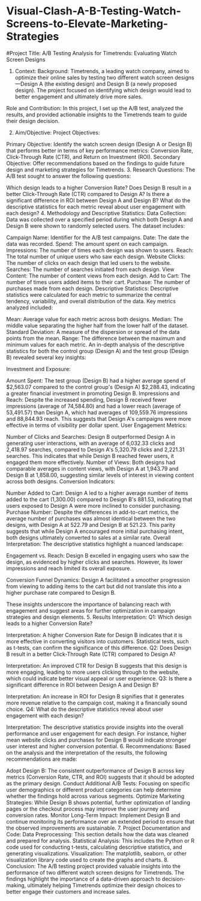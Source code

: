 # Visual-Clash-A-B-Testing-Watch-Screens-to-Elevate-Marketing-Strategies

#Project Title:
A/B Testing Analysis for Timetrends: Evaluating Watch Screen Designs

1. Context:
Background:
Timetrends, a leading watch company, aimed to optimize their online sales by testing two different watch screen designs—Design A (the existing design) and Design B (a newly proposed design). The project focused on identifying which design would lead to better engagement and ultimately drive more sales.

Role and Contribution:
In this project, I set up the A/B test, analyzed the results, and provided actionable insights to the Timetrends team to guide their design decision.

2. Aim/Objective:
Project Objectives:

Primary Objective: Identify the watch screen design (Design A or Design B) that performs better in terms of key performance metrics: Conversion Rate, Click-Through Rate (CTR), and Return on Investment (ROI).
Secondary Objective: Offer recommendations based on the findings to guide future design and marketing strategies for Timetrends.
3. Research Questions:
The A/B test sought to answer the following questions:

Which design leads to a higher Conversion Rate?
Does Design B result in a better Click-Through Rate (CTR) compared to Design A?
Is there a significant difference in ROI between Design A and Design B?
What do the descriptive statistics for each metric reveal about user engagement with each design?
4. Methodology and Descriptive Statistics:
Data Collection:
Data was collected over a specified period during which both Design A and Design B were shown to randomly selected users. The dataset includes:

Campaign Name: Identifier for the A/B test campaigns.
Date: The date the data was recorded.
Spend: The amount spent on each campaign.
Impressions: The number of times each design was shown to users.
Reach: The total number of unique users who saw each design.
Website Clicks: The number of clicks on each design that led users to the website.
Searches: The number of searches initiated from each design.
View Content: The number of content views from each design.
Add to Cart: The number of times users added items to their cart.
Purchase: The number of purchases made from each design.
Descriptive Statistics:
Descriptive statistics were calculated for each metric to summarize the central tendency, variability, and overall distribution of the data. Key metrics analyzed included:

Mean: Average value for each metric across both designs.
Median: The middle value separating the higher half from the lower half of the dataset.
Standard Deviation: A measure of the dispersion or spread of the data points from the mean.
Range: The difference between the maximum and minimum values for each metric.
An in-depth analysis of the descriptive statistics for both the control group (Design A) and the test group (Design B) revealed several key insights:

Investment and Exposure:

Amount Spent: The test group (Design B) had a higher average spend of $2,563.07 compared to the control group's (Design A) $2,288.43, indicating a greater financial investment in promoting Design B.
Impressions and Reach: Despite the increased spending, Design B received fewer impressions (average of 74,584.80) and had a lower reach (average of 53,491.57) than Design A, which had averages of 109,559.76 impressions and 88,844.93 reach. This suggests that Design A's campaigns were more effective in terms of visibility per dollar spent.
User Engagement Metrics:

Number of Clicks and Searches: Design B outperformed Design A in generating user interactions, with an average of 6,032.33 clicks and 2,418.97 searches, compared to Design A's 5,320.79 clicks and 2,221.31 searches. This indicates that while Design B reached fewer users, it engaged them more effectively.
Number of Views: Both designs had comparable averages in content views, with Design A at 1,943.79 and Design B at 1,858.00, suggesting similar levels of interest in viewing content across both designs.
Conversion Indicators:

Number Added to Cart: Design A led to a higher average number of items added to the cart (1,300.00) compared to Design B's 881.53, indicating that users exposed to Design A were more inclined to consider purchasing.
Purchase Number: Despite the differences in add-to-cart metrics, the average number of purchases was almost identical between the two designs, with Design A at 522.79 and Design B at 521.23. This parity suggests that while Design A encouraged more initial purchasing intent, both designs ultimately converted to sales at a similar rate.
Overall Interpretation:
The descriptive statistics highlight a nuanced landscape:

Engagement vs. Reach: Design B excelled in engaging users who saw the design, as evidenced by higher clicks and searches. However, its lower impressions and reach limited its overall exposure.

Conversion Funnel Dynamics: Design A facilitated a smoother progression from viewing to adding items to the cart but did not translate this into a higher purchase rate compared to Design B.

These insights underscore the importance of balancing reach with engagement and suggest areas for further optimization in campaign strategies and design elements.
5. Results Interpretation:
Q1: Which design leads to a higher Conversion Rate?

Interpretation: A higher Conversion Rate for Design B indicates that it is more effective in converting visitors into customers. Statistical tests, such as t-tests, can confirm the significance of this difference.
Q2: Does Design B result in a better Click-Through Rate (CTR) compared to Design A?

Interpretation: An improved CTR for Design B suggests that this design is more engaging, leading to more users clicking through to the website, which could indicate better visual appeal or user experience.
Q3: Is there a significant difference in ROI between Design A and Design B?

Interpretation: An increase in ROI for Design B signifies that it generates more revenue relative to the campaign cost, making it a financially sound choice.
Q4: What do the descriptive statistics reveal about user engagement with each design?

Interpretation: The descriptive statistics provide insights into the overall performance and user engagement for each design. For instance, higher mean website clicks and purchases for Design B would indicate stronger user interest and higher conversion potential.
6. Recommendations:
Based on the analysis and the interpretation of the results, the following recommendations are made:

Adopt Design B: The consistent outperformance of Design B across key metrics (Conversion Rate, CTR, and ROI) suggests that it should be adopted as the primary design.
Conduct Additional A/B Tests: Focusing on specific user demographics or different product categories can help determine whether the findings hold across various segments.
Optimize Marketing Strategies: While Design B shows potential, further optimization of landing pages or the checkout process may improve the user journey and conversion rates.
Monitor Long-Term Impact: Implement Design B and continue monitoring its performance over an extended period to ensure that the observed improvements are sustainable.
7. Project Documentation and Code:
Data Preprocessing: This section details how the data was cleaned and prepared for analysis.
Statistical Analysis: This includes the Python or R code used for conducting t-tests, calculating descriptive statistics, and generating visualizations.
Visualization: The matplotlib, seaborn, or other visualization library code used to create the graphs and charts.
8. Conclusion:
The A/B testing project provided valuable insights into the performance of two different watch screen designs for Timetrends. The findings highlight the importance of a data-driven approach to decision-making, ultimately helping Timetrends optimize their design choices to better engage their customers and increase sales.
